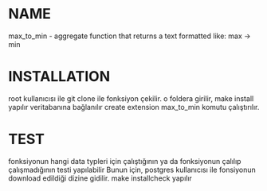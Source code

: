 # NAME
  max_to_min - aggregate function that returns a text formatted like: max -> min

# INSTALLATION 
  root kullanıcısı ile 
  git clone ile fonksiyon çekilir. 
  o foldera girilir, 
  make install yapılır 
  veritabanına bağlanılır 
  create extension max_to_min komutu çalıştırılır. 

# TEST
  fonksiyonun hangi data typleri için çalıştığının ya da fonksiyonun çalılıp çalışmadığının testi yapılabilir
  Bunun için,
  postgres kullanıcısı ile fonsiyonun download edildiği dizine gidilir.
  make installcheck yapılır 

  
